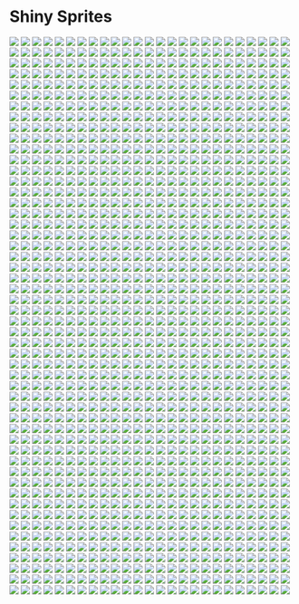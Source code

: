 # Shiny Sprites
![](../static/shiny/lombre.png)
![](../static/shiny/ninjask.png)
![](../static/shiny/garbodor-gmax.png)
![](../static/shiny/vivillon-ocean.png)
![](../static/shiny/ninetales.png)
![](../static/shiny/furret.png)
![](../static/shiny/corsola.png)
![](../static/shiny/grubbin.png)
![](../static/shiny/gastrodon-east.png)
![](../static/shiny/runerigus.png)
![](../static/shiny/arceus-dragon.png)
![](../static/shiny/dewott.png)
![](../static/shiny/gyarados.png)
![](../static/shiny/sawsbuck-summer.png)
![](../static/shiny/omastar.png)
![](../static/shiny/toxtricity-low-key.png)
![](../static/shiny/alakazam-mega.png)
![](../static/shiny/vivillon-garden.png)
![](../static/shiny/coalossal.png)
![](../static/shiny/magearna-original.png)
![](../static/shiny/kirlia.png)
![](../static/shiny/croconaw.png)
![](../static/shiny/dragonite.png)
![](../static/shiny/drifblim.png)
![](../static/shiny/oricorio-pom-pom.png)
![](../static/shiny/alcremie-lemon-cream-star.png)
![](../static/shiny/slugma.png)
![](../static/shiny/registeel.png)
![](../static/shiny/kyurem.png)
![](../static/shiny/grookey.png)
![](../static/shiny/deoxys-speed.png)
![](../static/shiny/sandshrew.png)
![](../static/shiny/shuckle.png)
![](../static/shiny/silvally-water.png)
![](../static/shiny/ludicolo.png)
![](../static/shiny/golisopod.png)
![](../static/shiny/hydreigon.png)
![](../static/shiny/shuppet.png)
![](../static/shiny/oranguru.png)
![](../static/shiny/gallade-mega.png)
![](../static/shiny/alcremie-caramel-swirl-strawberry.png)
![](../static/shiny/unown-u.png)
![](../static/shiny/silvally-psychic.png)
![](../static/shiny/rotom.png)
![](../static/shiny/silvally-poison.png)
![](../static/shiny/mantyke.png)
![](../static/shiny/deerling-summer.png)
![](../static/shiny/furfrou-pharaoh.png)
![](../static/shiny/monferno.png)
![](../static/shiny/hitmonlee.png)
![](../static/shiny/sunkern.png)
![](../static/shiny/audino.png)
![](../static/shiny/galvantula.png)
![](../static/shiny/manectric.png)
![](../static/shiny/silvally-ground.png)
![](../static/shiny/stonjourner.png)
![](../static/shiny/blastoise.png)
![](../static/shiny/cacturne.png)
![](../static/shiny/dusknoir.png)
![](../static/shiny/porygon-z.png)
![](../static/shiny/silvally-electric.png)
![](../static/shiny/alcremie-matcha-cream-clover.png)
![](../static/shiny/caterpie.png)
![](../static/shiny/bouffalant.png)
![](../static/shiny/unown-e.png)
![](../static/shiny/calyrex.png)
![](../static/shiny/fennekin.png)
![](../static/shiny/zacian-crowned.png)
![](../static/shiny/sealeo.png)
![](../static/shiny/glalie-mega.png)
![](../static/shiny/furfrou-kabuki.png)
![](../static/shiny/swoobat.png)
![](../static/shiny/dustox.png)
![](../static/shiny/furfrou.png)
![](../static/shiny/wimpod.png)
![](../static/shiny/heracross.png)
![](../static/shiny/eevee.png)
![](../static/shiny/arceus-fire.png)
![](../static/shiny/raticate.png)
![](../static/shiny/vanillite.png)
![](../static/shiny/kangaskhan.png)
![](../static/shiny/arbok.png)
![](../static/shiny/shelgon.png)
![](../static/shiny/alcremie-mint-cream-strawberry.png)
![](../static/shiny/thievul.png)
![](../static/shiny/marshtomp.png)
![](../static/shiny/skiploom.png)
![](../static/shiny/leavanny.png)
![](../static/shiny/heracross-mega.png)
![](../static/shiny/grimer-alola.png)
![](../static/shiny/absol-mega.png)
![](../static/shiny/articuno-galar.png)
![](../static/shiny/cubone.png)
![](../static/shiny/minior-orange-gen7.png)
![](../static/shiny/vullaby.png)
![](../static/shiny/azurill.png)
![](../static/shiny/liepard.png)
![](../static/shiny/simipour.png)
![](../static/shiny/tapu-bulu.png)
![](../static/shiny/mewtwo-mega-x.png)
![](../static/shiny/purrloin.png)
![](../static/shiny/minior-red.png)
![](../static/shiny/snorunt.png)
![](../static/shiny/arceus-bug.png)
![](../static/shiny/decidueye.png)
![](../static/shiny/vivillon-archipelago.png)
![](../static/shiny/houndour.png)
![](../static/shiny/pidove.png)
![](../static/shiny/furfrou-diamond.png)
![](../static/shiny/alcremie-vanilla-cream-strawberry.png)
![](../static/shiny/minior-violet.png)
![](../static/shiny/charizard-gmax.png)
![](../static/shiny/charizard-mega-x.png)
![](../static/shiny/spoink.png)
![](../static/shiny/clefable.png)
![](../static/shiny/eldegoss.png)
![](../static/shiny/natu.png)
![](../static/shiny/bulbasaur.png)
![](../static/shiny/venusaur-mega.png)
![](../static/shiny/surskit.png)
![](../static/shiny/arceus-grass.png)
![](../static/shiny/toxicroak.png)
![](../static/shiny/ponyta-galar.png)
![](../static/shiny/alcremie-ruby-swirl-strawberry.png)
![](../static/shiny/kartana.png)
![](../static/shiny/floette-eternal.png)
![](../static/shiny/mr-mime-galar.png)
![](../static/shiny/ledian.png)
![](../static/shiny/cinderace.png)
![](../static/shiny/zangoose.png)
![](../static/shiny/pinsir-mega.png)
![](../static/shiny/slowbro.png)
![](../static/shiny/graveler-alola.png)
![](../static/shiny/axew.png)
![](../static/shiny/vivillon-sandstorm.png)
![](../static/shiny/escavalier.png)
![](../static/shiny/zeraora.png)
![](../static/shiny/arceus-ground.png)
![](../static/shiny/ariados.png)
![](../static/shiny/ferroseed.png)
![](../static/shiny/huntail.png)
![](../static/shiny/turtwig.png)
![](../static/shiny/cherrim-sunshine.png)
![](../static/shiny/meowth-alola.png)
![](../static/shiny/bellsprout.png)
![](../static/shiny/salamence-mega.png)
![](../static/shiny/alcremie-salted-cream-love.png)
![](../static/shiny/numel.png)
![](../static/shiny/kyogre-primal.png)
![](../static/shiny/aurorus.png)
![](../static/shiny/alcremie-lemon-cream-berry.png)
![](../static/shiny/skorupi.png)
![](../static/shiny/haxorus.png)
![](../static/shiny/cloyster.png)
![](../static/shiny/lopunny-mega.png)
![](../static/shiny/magcargo.png)
![](../static/shiny/castform-snowy.png)
![](../static/shiny/dartrix.png)
![](../static/shiny/silvally.png)
![](../static/shiny/burmy.png)
![](../static/shiny/weezing.png)
![](../static/shiny/xurkitree.png)
![](../static/shiny/eternatus-eternamax.png)
![](../static/shiny/slowbro-galar.png)
![](../static/shiny/gardevoir.png)
![](../static/shiny/unown-z.png)
![](../static/shiny/spheal.png)
![](../static/shiny/gengar-gmax.png)
![](../static/shiny/hakamo-o.png)
![](../static/shiny/gardevoir-mega.png)
![](../static/shiny/shelmet.png)
![](../static/shiny/snover.png)
![](../static/shiny/blaziken-mega.png)
![](../static/shiny/froakie.png)
![](../static/shiny/alcremie-salted-cream-flower.png)
![](../static/shiny/dratini.png)
![](../static/shiny/noctowl.png)
![](../static/shiny/duraludon.png)
![](../static/shiny/simisear.png)
![](../static/shiny/silvally-fairy.png)
![](../static/shiny/castform.png)
![](../static/shiny/espeon.png)
![](../static/shiny/electrode.png)
![](../static/shiny/giratina-origin.png)
![](../static/shiny/unown-w.png)
![](../static/shiny/paras.png)
![](../static/shiny/tynamo.png)
![](../static/shiny/arrokuda.png)
![](../static/shiny/jumpluff.png)
![](../static/shiny/shiinotic.png)
![](../static/shiny/dusclops.png)
![](../static/shiny/cresselia.png)
![](../static/shiny/stunfisk-galar.png)
![](../static/shiny/trubbish.png)
![](../static/shiny/oshawott.png)
![](../static/shiny/palkia.png)
![](../static/shiny/mamoswine.png)
![](../static/shiny/mandibuzz.png)
![](../static/shiny/exeggcute.png)
![](../static/shiny/shellos-east.png)
![](../static/shiny/klink.png)
![](../static/shiny/arctovish.png)
![](../static/shiny/samurott.png)
![](../static/shiny/swellow.png)
![](../static/shiny/chatot.png)
![](../static/shiny/sableye.png)
![](../static/shiny/abomasnow-mega.png)
![](../static/shiny/sylveon.png)
![](../static/shiny/yanma.png)
![](../static/shiny/entei.png)
![](../static/shiny/scyther.png)
![](../static/shiny/raikou.png)
![](../static/shiny/morpeko-hangry.png)
![](../static/shiny/florges.png)
![](../static/shiny/shellos.png)
![](../static/shiny/teddiursa.png)
![](../static/shiny/raboot.png)
![](../static/shiny/foongus.png)
![](../static/shiny/carkol.png)
![](../static/shiny/blacephalon.png)
![](../static/shiny/unown-k.png)
![](../static/shiny/zapdos.png)
![](../static/shiny/pikachu-pop-star.png)
![](../static/shiny/magnezone.png)
![](../static/shiny/silvally-dragon.png)
![](../static/shiny/hypno.png)
![](../static/shiny/purugly.png)
![](../static/shiny/hitmontop.png)
![](../static/shiny/golurk.png)
![](../static/shiny/impidimp.png)
![](../static/shiny/farfetchd.png)
![](../static/shiny/unown-h.png)
![](../static/shiny/phione.png)
![](../static/shiny/swanna.png)
![](../static/shiny/alcremie-ruby-cream-berry.png)
![](../static/shiny/rotom-wash.png)
![](../static/shiny/perrserker.png)
![](../static/shiny/talonflame.png)
![](../static/shiny/pikachu-starter.png)
![](../static/shiny/parasect.png)
![](../static/shiny/pichu-spiky-eared.png)
![](../static/shiny/pikachu-cosplay.png)
![](../static/shiny/alcremie-salted-cream-plain.png)
![](../static/shiny/unown-t.png)
![](../static/shiny/litleo.png)
![](../static/shiny/minior-green.png)
![](../static/shiny/passimian.png)
![](../static/shiny/wobbuffet.png)
![](../static/shiny/noivern.png)
![](../static/shiny/blitzle.png)
![](../static/shiny/luvdisc.png)
![](../static/shiny/jellicent.png)
![](../static/shiny/rayquaza.png)
![](../static/shiny/volcanion.png)
![](../static/shiny/spritzee.png)
![](../static/shiny/morgrem.png)
![](../static/shiny/krokorok.png)
![](../static/shiny/glaceon.png)
![](../static/shiny/alcremie-salted-cream-star.png)
![](../static/shiny/flabebe-yellow.png)
![](../static/shiny/minior-indigo.png)
![](../static/shiny/unown-g.png)
![](../static/shiny/geodude-alola.png)
![](../static/shiny/floette.png)
![](../static/shiny/roserade.png)
![](../static/shiny/squirtle.png)
![](../static/shiny/jigglypuff.png)
![](../static/shiny/furfrou-matron.png)
![](../static/shiny/alcremie-mint-cream-love.png)
![](../static/shiny/falinks.png)
![](../static/shiny/alcremie-caramel-swirl-flower.png)
![](../static/shiny/aegislash.png)
![](../static/shiny/glastrier.png)
![](../static/shiny/rapidash.png)
![](../static/shiny/polteageist.png)
![](../static/shiny/dodrio.png)
![](../static/shiny/murkrow.png)
![](../static/shiny/cofagrigus.png)
![](../static/shiny/houndoom.png)
![](../static/shiny/stakataka.png)
![](../static/shiny/rhyhorn.png)
![](../static/shiny/meowstic.png)
![](../static/shiny/tapu-fini.png)
![](../static/shiny/sobble.png)
![](../static/shiny/grotle.png)
![](../static/shiny/tranquill.png)
![](../static/shiny/forretress.png)
![](../static/shiny/torracat.png)
![](../static/shiny/prinplup.png)
![](../static/shiny/torkoal.png)
![](../static/shiny/skitty.png)
![](../static/shiny/anorith.png)
![](../static/shiny/yungoos.png)
![](../static/shiny/kricketot.png)
![](../static/shiny/venomoth.png)
![](../static/shiny/kingler.png)
![](../static/shiny/cinderace-gmax.png)
![](../static/shiny/alcremie-vanilla-cream-ribbon.png)
![](../static/shiny/geodude.png)
![](../static/shiny/silvally-grass.png)
![](../static/shiny/gothorita.png)
![](../static/shiny/skwovet.png)
![](../static/shiny/wooper.png)
![](../static/shiny/pikachu-world-cap.png)
![](../static/shiny/sewaddle.png)
![](../static/shiny/lopunny.png)
![](../static/shiny/jangmo-o.png)
![](../static/shiny/electivire.png)
![](../static/shiny/zygarde-complete.png)
![](../static/shiny/latios.png)
![](../static/shiny/spectrier.png)
![](../static/shiny/rotom-frost.png)
![](../static/shiny/unown-s.png)
![](../static/shiny/flabebe.png)
![](../static/shiny/sigilyph.png)
![](../static/shiny/sandslash.png)
![](../static/shiny/guzzlord.png)
![](../static/shiny/alcremie-vanilla-cream-clover.png)
![](../static/shiny/kakuna.png)
![](../static/shiny/swinub.png)
![](../static/shiny/magearna.png)
![](../static/shiny/beedrill-mega.png)
![](../static/shiny/spinarak.png)
![](../static/shiny/azelf.png)
![](../static/shiny/whimsicott.png)
![](../static/shiny/victini.png)
![](../static/shiny/vivillon-savanna.png)
![](../static/shiny/minior-yellow-gen7.png)
![](../static/shiny/unown-i.png)
![](../static/shiny/seel.png)
![](../static/shiny/panpour.png)
![](../static/shiny/bergmite.png)
![](../static/shiny/tropius.png)
![](../static/shiny/lotad.png)
![](../static/shiny/rotom-mow.png)
![](../static/shiny/alomomola.png)
![](../static/shiny/tsareena.png)
![](../static/shiny/bellossom.png)
![](../static/shiny/milcery.png)
![](../static/shiny/jynx.png)
![](../static/shiny/alcremie-caramel-swirl-berry.png)
![](../static/shiny/toxtricity-gmax.png)
![](../static/shiny/mienfoo.png)
![](../static/shiny/pansage.png)
![](../static/shiny/klang.png)
![](../static/shiny/miltank.png)
![](../static/shiny/unown-exclamation.png)
![](../static/shiny/diancie.png)
![](../static/shiny/staravia.png)
![](../static/shiny/snivy.png)
![](../static/shiny/unown-b.png)
![](../static/shiny/pikachu-kalos-cap.png)
![](../static/shiny/greninja.png)
![](../static/shiny/litwick.png)
![](../static/shiny/alcremie-caramel-swirl-love.png)
![](../static/shiny/helioptile.png)
![](../static/shiny/banette-mega.png)
![](../static/shiny/serperior.png)
![](../static/shiny/wormadam.png)
![](../static/shiny/pikachu-libre.png)
![](../static/shiny/raichu-alola.png)
![](../static/shiny/hippowdon.png)
![](../static/shiny/alcremie-matcha-cream-strawberry.png)
![](../static/shiny/carvanha.png)
![](../static/shiny/arceus-fighting.png)
![](../static/shiny/pyukumuku.png)
![](../static/shiny/groudon-primal.png)
![](../static/shiny/loudred.png)
![](../static/shiny/buzzwole.png)
![](../static/shiny/volbeat.png)
![](../static/shiny/gliscor.png)
![](../static/shiny/buneary.png)
![](../static/shiny/flareon.png)
![](../static/shiny/lucario.png)
![](../static/shiny/diancie-mega.png)
![](../static/shiny/minior-violet-gen7.png)
![](../static/shiny/sawk.png)
![](../static/shiny/lunatone.png)
![](../static/shiny/lumineon.png)
![](../static/shiny/alcremie-vanilla-cream-star.png)
![](../static/shiny/cradily.png)
![](../static/shiny/alcremie-ruby-swirl-ribbon.png)
![](../static/shiny/pawniard.png)
![](../static/shiny/magmortar.png)
![](../static/shiny/aron.png)
![](../static/shiny/goomy.png)
![](../static/shiny/alcremie-gmax.png)
![](../static/shiny/hoppip.png)
![](../static/shiny/yveltal.png)
![](../static/shiny/slowking-galar.png)
![](../static/shiny/unown-c.png)
![](../static/shiny/lapras.png)
![](../static/shiny/drednaw-gmax.png)
![](../static/shiny/unown-v.png)
![](../static/shiny/primeape.png)
![](../static/shiny/honedge.png)
![](../static/shiny/feebas.png)
![](../static/shiny/meditite.png)
![](../static/shiny/whiscash.png)
![](../static/shiny/nidoran-m.png)
![](../static/shiny/regigigas.png)
![](../static/shiny/gothita.png)
![](../static/shiny/meltan.png)
![](../static/shiny/magby.png)
![](../static/shiny/swalot.png)
![](../static/shiny/skrelp.png)
![](../static/shiny/kangaskhan-mega.png)
![](../static/shiny/rockruff.png)
![](../static/shiny/gurdurr.png)
![](../static/shiny/rotom-fan.png)
![](../static/shiny/sentret.png)
![](../static/shiny/slakoth.png)
![](../static/shiny/medicham.png)
![](../static/shiny/nidorino.png)
![](../static/shiny/alcremie-ruby-swirl-plain.png)
![](../static/shiny/machop.png)
![](../static/shiny/haunter.png)
![](../static/shiny/cranidos.png)
![](../static/shiny/vivillon-continental.png)
![](../static/shiny/alcremie-lemon-cream-strawberry.png)
![](../static/shiny/florges-yellow.png)
![](../static/shiny/deoxys-defense.png)
![](../static/shiny/zapdos-galar.png)
![](../static/shiny/scatterbug.png)
![](../static/shiny/shinx.png)
![](../static/shiny/snorlax-gmax.png)
![](../static/shiny/arceus-fairy.png)
![](../static/shiny/lugia.png)
![](../static/shiny/charjabug.png)
![](../static/shiny/bunnelby.png)
![](../static/shiny/gengar-mega.png)
![](../static/shiny/butterfree.png)
![](../static/shiny/virizion.png)
![](../static/shiny/lugia-shadow.png)
![](../static/shiny/vivillon-modern.png)
![](../static/shiny/skiddo.png)
![](../static/shiny/silvally-flying.png)
![](../static/shiny/sawsbuck-autumn.png)
![](../static/shiny/scizor.png)
![](../static/shiny/corviknight-gmax.png)
![](../static/shiny/regidrago.png)
![](../static/shiny/meganium.png)
![](../static/shiny/skuntank.png)
![](../static/shiny/electrike.png)
![](../static/shiny/furfrou-heart.png)
![](../static/shiny/aipom.png)
![](../static/shiny/smeargle.png)
![](../static/shiny/basculin-blue-striped.png)
![](../static/shiny/bruxish.png)
![](../static/shiny/zamazenta.png)
![](../static/shiny/genesect-standard.png)
![](../static/shiny/oddish.png)
![](../static/shiny/dewgong.png)
![](../static/shiny/sizzlipede.png)
![](../static/shiny/manectric-mega.png)
![](../static/shiny/tangrowth.png)
![](../static/shiny/deino.png)
![](../static/shiny/seaking.png)
![](../static/shiny/torchic.png)
![](../static/shiny/alcremie-salted-cream-berry.png)
![](../static/shiny/alcremie-ruby-cream-star.png)
![](../static/shiny/claydol.png)
![](../static/shiny/urshifu-gmax.png)
![](../static/shiny/alcremie-rainbow-swirl-ribbon.png)
![](../static/shiny/castform-sunny.png)
![](../static/shiny/conkeldurr.png)
![](../static/shiny/unown-r.png)
![](../static/shiny/throh.png)
![](../static/shiny/relicanth.png)
![](../static/shiny/pikachu-sinnoh-cap.png)
![](../static/shiny/ambipom.png)
![](../static/shiny/alcremie-caramel-swirl-plain.png)
![](../static/shiny/genesect-shock.png)
![](../static/shiny/crawdaunt.png)
![](../static/shiny/suicune.png)
![](../static/shiny/unown-y.png)
![](../static/shiny/maractus.png)
![](../static/shiny/eiscue.png)
![](../static/shiny/gossifleur.png)
![](../static/shiny/amoonguss.png)
![](../static/shiny/pincurchin.png)
![](../static/shiny/pikachu-alola-cap.png)
![](../static/shiny/togekiss.png)
![](../static/shiny/krookodile.png)
![](../static/shiny/feraligatr.png)
![](../static/shiny/moltres-galar.png)
![](../static/shiny/exeggutor.png)
![](../static/shiny/zoroark.png)
![](../static/shiny/cherubi.png)
![](../static/shiny/vivillon-sun.png)
![](../static/shiny/greedent.png)
![](../static/shiny/vulpix-alola.png)
![](../static/shiny/hitmonchan.png)
![](../static/shiny/timburr.png)
![](../static/shiny/furfrou-dandy.png)
![](../static/shiny/sandslash-alola.png)
![](../static/shiny/lycanroc-midnight.png)
![](../static/shiny/elekid.png)
![](../static/shiny/minun.png)
![](../static/shiny/voltorb.png)
![](../static/shiny/bayleef.png)
![](../static/shiny/uxie.png)
![](../static/shiny/mudbray.png)
![](../static/shiny/cufant.png)
![](../static/shiny/spewpa.png)
![](../static/shiny/darumaka.png)
![](../static/shiny/lycanroc-dusk.png)
![](../static/shiny/gloom.png)
![](../static/shiny/yamask-galar.png)
![](../static/shiny/grimer.png)
![](../static/shiny/spearow.png)
![](../static/shiny/porygon2.png)
![](../static/shiny/abomasnow.png)
![](../static/shiny/celebi.png)
![](../static/shiny/vivillon-tundra.png)
![](../static/shiny/klinklang.png)
![](../static/shiny/vanillish.png)
![](../static/shiny/volcarona.png)
![](../static/shiny/tentacruel.png)
![](../static/shiny/florges-orange.png)
![](../static/shiny/persian-alola.png)
![](../static/shiny/centiskorch-gmax.png)
![](../static/shiny/yamask.png)
![](../static/shiny/minior-blue-gen7.png)
![](../static/shiny/muk-alola.png)
![](../static/shiny/diglett.png)
![](../static/shiny/diggersby.png)
![](../static/shiny/exploud.png)
![](../static/shiny/meloetta-pirouette.png)
![](../static/shiny/snubbull.png)
![](../static/shiny/grapploct.png)
![](../static/shiny/naganadel.png)
![](../static/shiny/slowbro-mega.png)
![](../static/shiny/cherrim.png)
![](../static/shiny/keldeo.png)
![](../static/shiny/garchomp-mega.png)
![](../static/shiny/salamence.png)
![](../static/shiny/glalie.png)
![](../static/shiny/roggenrola.png)
![](../static/shiny/unown-x.png)
![](../static/shiny/granbull.png)
![](../static/shiny/illumise.png)
![](../static/shiny/tympole.png)
![](../static/shiny/wishiwashi-school.png)
![](../static/shiny/kingdra.png)
![](../static/shiny/alcremie-mint-cream-plain.png)
![](../static/shiny/drampa.png)
![](../static/shiny/darmanitan.png)
![](../static/shiny/vivillon-high-plains.png)
![](../static/shiny/charmeleon.png)
![](../static/shiny/slaking.png)
![](../static/shiny/scizor-mega.png)
![](../static/shiny/charmander.png)
![](../static/shiny/calyrex-ice-rider.png)
![](../static/shiny/reshiram.png)
![](../static/shiny/starmie.png)
![](../static/shiny/hattrem.png)
![](../static/shiny/donphan.png)
![](../static/shiny/stufful.png)
![](../static/shiny/barraskewda.png)
![](../static/shiny/linoone-galar.png)
![](../static/shiny/seviper.png)
![](../static/shiny/arceus-steel.png)
![](../static/shiny/psyduck.png)
![](../static/shiny/floette-white.png)
![](../static/shiny/ducklett.png)
![](../static/shiny/shieldon.png)
![](../static/shiny/zacian.png)
![](../static/shiny/poliwag.png)
![](../static/shiny/charizard.png)
![](../static/shiny/servine.png)
![](../static/shiny/combee.png)
![](../static/shiny/piplup.png)
![](../static/shiny/fletchling.png)
![](../static/shiny/alcremie-caramel-swirl-clover.png)
![](../static/shiny/palossand.png)
![](../static/shiny/unown.png)
![](../static/shiny/boldore.png)
![](../static/shiny/rampardos.png)
![](../static/shiny/minior-blue.png)
![](../static/shiny/lampent.png)
![](../static/shiny/toucannon.png)
![](../static/shiny/pachirisu.png)
![](../static/shiny/seedot.png)
![](../static/shiny/minior-orange.png)
![](../static/shiny/mantine.png)
![](../static/shiny/arctozolt.png)
![](../static/shiny/pumpkaboo-super.png)
![](../static/shiny/pumpkaboo-small.png)
![](../static/shiny/nihilego.png)
![](../static/shiny/pidgeot-mega.png)
![](../static/shiny/barbaracle.png)
![](../static/shiny/landorus-therian.png)
![](../static/shiny/watchog.png)
![](../static/shiny/heatran.png)
![](../static/shiny/kabutops.png)
![](../static/shiny/seismitoad.png)
![](../static/shiny/camerupt-mega.png)
![](../static/shiny/mareanie.png)
![](../static/shiny/cinccino.png)
![](../static/shiny/blissey.png)
![](../static/shiny/dubwool.png)
![](../static/shiny/drizzile.png)
![](../static/shiny/cubchoo.png)
![](../static/shiny/archeops.png)
![](../static/shiny/marowak.png)
![](../static/shiny/floette-orange.png)
![](../static/shiny/drifloon.png)
![](../static/shiny/tentacool.png)
![](../static/shiny/mightyena.png)
![](../static/shiny/lilligant.png)
![](../static/shiny/koffing.png)
![](../static/shiny/silvally-steel.png)
![](../static/shiny/mawile.png)
![](../static/shiny/chewtle.png)
![](../static/shiny/dracovish.png)
![](../static/shiny/rapidash-galar.png)
![](../static/shiny/dragapult.png)
![](../static/shiny/vaporeon.png)
![](../static/shiny/lillipup.png)
![](../static/shiny/gastrodon.png)
![](../static/shiny/genesect.png)
![](../static/shiny/nidoking.png)
![](../static/shiny/dugtrio.png)
![](../static/shiny/poliwhirl.png)
![](../static/shiny/unown-p.png)
![](../static/shiny/crabrawler.png)
![](../static/shiny/staryu.png)
![](../static/shiny/poliwrath.png)
![](../static/shiny/pancham.png)
![](../static/shiny/aggron-mega.png)
![](../static/shiny/terrakion.png)
![](../static/shiny/orbeetle.png)
![](../static/shiny/cursola.png)
![](../static/shiny/wingull.png)
![](../static/shiny/armaldo.png)
![](../static/shiny/duskull.png)
![](../static/shiny/rattata-alola.png)
![](../static/shiny/spinda-blank.png)
![](../static/shiny/girafarig.png)
![](../static/shiny/alcremie-ruby-cream-plain.png)
![](../static/shiny/shellder.png)
![](../static/shiny/slowking.png)
![](../static/shiny/flaaffy.png)
![](../static/shiny/golduck.png)
![](../static/shiny/pikachu-hoenn-cap.png)
![](../static/shiny/duraludon-gmax.png)
![](../static/shiny/onix.png)
![](../static/shiny/typhlosion.png)
![](../static/shiny/sandaconda.png)
![](../static/shiny/arceus-dark.png)
![](../static/shiny/urshifu.png)
![](../static/shiny/tyrogue.png)
![](../static/shiny/toxel.png)
![](../static/shiny/swampert.png)
![](../static/shiny/corviknight.png)
![](../static/shiny/kingler-gmax.png)
![](../static/shiny/pikipek.png)
![](../static/shiny/cobalion.png)
![](../static/shiny/aerodactyl.png)
![](../static/shiny/grimmsnarl.png)
![](../static/shiny/venonat.png)
![](../static/shiny/cramorant-gulping.png)
![](../static/shiny/omanyte.png)
![](../static/shiny/cramorant-gorging.png)
![](../static/shiny/metapod.png)
![](../static/shiny/munna.png)
![](../static/shiny/binacle.png)
![](../static/shiny/gigalith.png)
![](../static/shiny/alcremie-ruby-cream-clover.png)
![](../static/shiny/fletchinder.png)
![](../static/shiny/lanturn.png)
![](../static/shiny/cutiefly.png)
![](../static/shiny/rotom-heat.png)
![](../static/shiny/hatenna.png)
![](../static/shiny/eevee-starter.png)
![](../static/shiny/alakazam.png)
![](../static/shiny/drowzee.png)
![](../static/shiny/arcanine.png)
![](../static/shiny/rhyperior.png)
![](../static/shiny/farfetchd-galar.png)
![](../static/shiny/zarude.png)
![](../static/shiny/ivysaur.png)
![](../static/shiny/quilladin.png)
![](../static/shiny/braviary.png)
![](../static/shiny/rookidee.png)
![](../static/shiny/togepi.png)
![](../static/shiny/sneasel.png)
![](../static/shiny/emolga.png)
![](../static/shiny/blipbug.png)
![](../static/shiny/cascoon.png)
![](../static/shiny/leafeon.png)
![](../static/shiny/sinistea.png)
![](../static/shiny/dragonair.png)
![](../static/shiny/furfrou-star.png)
![](../static/shiny/pikachu-belle.png)
![](../static/shiny/pidgeotto.png)
![](../static/shiny/machamp.png)
![](../static/shiny/necrozma.png)
![](../static/shiny/probopass.png)
![](../static/shiny/wigglytuff.png)
![](../static/shiny/alcremie-matcha-cream-star.png)
![](../static/shiny/meowth-gmax.png)
![](../static/shiny/obstagoon.png)
![](../static/shiny/magnemite.png)
![](../static/shiny/kadabra.png)
![](../static/shiny/type-null.png)
![](../static/shiny/carnivine.png)
![](../static/shiny/muk.png)
![](../static/shiny/wartortle.png)
![](../static/shiny/pikachu-original-cap.png)
![](../static/shiny/pikachu-phd.png)
![](../static/shiny/alcremie-rainbow-swirl-berry.png)
![](../static/shiny/dracozolt.png)
![](../static/shiny/sharpedo.png)
![](../static/shiny/shaymin-sky.png)
![](../static/shiny/zekrom.png)
![](../static/shiny/bewear.png)
![](../static/shiny/alcremie-ruby-cream-flower.png)
![](../static/shiny/lunala.png)
![](../static/shiny/boltund.png)
![](../static/shiny/kricketune.png)
![](../static/shiny/gourgeist.png)
![](../static/shiny/avalugg.png)
![](../static/shiny/alcremie-mint-cream-clover.png)
![](../static/shiny/toxtricity.png)
![](../static/shiny/hoopa-unbound.png)
![](../static/shiny/riolu.png)
![](../static/shiny/regirock.png)
![](../static/shiny/scorbunny.png)
![](../static/shiny/sceptile.png)
![](../static/shiny/swampert-mega.png)
![](../static/shiny/spinda-filled.png)
![](../static/shiny/seadra.png)
![](../static/shiny/pelipper.png)
![](../static/shiny/larvitar.png)
![](../static/shiny/gourgeist-super.png)
![](../static/shiny/cryogonal.png)
![](../static/shiny/silvally-rock.png)
![](../static/shiny/alcremie-ruby-cream-ribbon.png)
![](../static/shiny/mismagius.png)
![](../static/shiny/roselia.png)
![](../static/shiny/manaphy.png)
![](../static/shiny/unown-question.png)
![](../static/shiny/alcremie-mint-cream-flower.png)
![](../static/shiny/barboach.png)
![](../static/shiny/regieleki.png)
![](../static/shiny/sunflora.png)
![](../static/shiny/bisharp.png)
![](../static/shiny/blastoise-mega.png)
![](../static/shiny/chandelure.png)
![](../static/shiny/metang.png)
![](../static/shiny/nincada.png)
![](../static/shiny/pichu.png)
![](../static/shiny/tangela.png)
![](../static/shiny/azumarill.png)
![](../static/shiny/scolipede.png)
![](../static/shiny/necrozma-dawn.png)
![](../static/shiny/skarmory.png)
![](../static/shiny/dragalge.png)
![](../static/shiny/combusken.png)
![](../static/shiny/silvally-ghost.png)
![](../static/shiny/coalossal-gmax.png)
![](../static/shiny/nidoran-f.png)
![](../static/shiny/alcremie-salted-cream-clover.png)
![](../static/shiny/bidoof.png)
![](../static/shiny/mr-mime.png)
![](../static/shiny/tornadus.png)
![](../static/shiny/gastly.png)
![](../static/shiny/pumpkaboo.png)
![](../static/shiny/rillaboom-gmax.png)
![](../static/shiny/flabebe-orange.png)
![](../static/shiny/drapion.png)
![](../static/shiny/wormadam-sandy.png)
![](../static/shiny/oricorio.png)
![](../static/shiny/alcremie-mint-cream-ribbon.png)
![](../static/shiny/sliggoo.png)
![](../static/shiny/jirachi.png)
![](../static/shiny/clauncher.png)
![](../static/shiny/gligar.png)
![](../static/shiny/snom.png)
![](../static/shiny/reuniclus.png)
![](../static/shiny/raticate-alola.png)
![](../static/shiny/alcremie-ruby-cream-love.png)
![](../static/shiny/nickit.png)
![](../static/shiny/furfrou-debutante.png)
![](../static/shiny/wooloo.png)
![](../static/shiny/fraxure.png)
![](../static/shiny/drednaw.png)
![](../static/shiny/minior-red-gen7.png)
![](../static/shiny/spinda.png)
![](../static/shiny/tyranitar-mega.png)
![](../static/shiny/smoochum.png)
![](../static/shiny/hoopa.png)
![](../static/shiny/machamp-gmax.png)
![](../static/shiny/pansear.png)
![](../static/shiny/minior-green-gen7.png)
![](../static/shiny/alcremie-lemon-cream-plain.png)
![](../static/shiny/alcremie.png)
![](../static/shiny/pupitar.png)
![](../static/shiny/staraptor.png)
![](../static/shiny/luxio.png)
![](../static/shiny/glameow.png)
![](../static/shiny/camerupt.png)
![](../static/shiny/floette-blue.png)
![](../static/shiny/beartic.png)
![](../static/shiny/blastoise-gmax.png)
![](../static/shiny/zigzagoon-galar.png)
![](../static/shiny/alcremie-matcha-cream-berry.png)
![](../static/shiny/sawsbuck.png)
![](../static/shiny/slowpoke-galar.png)
![](../static/shiny/silvally-fire.png)
![](../static/shiny/silvally-bug.png)
![](../static/shiny/aerodactyl-mega.png)
![](../static/shiny/bagon.png)
![](../static/shiny/delibird.png)
![](../static/shiny/phantump.png)
![](../static/shiny/vanilluxe.png)
![](../static/shiny/alcremie-vanilla-cream-berry.png)
![](../static/shiny/tapu-lele.png)
![](../static/shiny/torterra.png)
![](../static/shiny/chimecho.png)
![](../static/shiny/bastiodon.png)
![](../static/shiny/beautifly.png)
![](../static/shiny/finneon.png)
![](../static/shiny/noibat.png)
![](../static/shiny/arceus-rock.png)
![](../static/shiny/tyranitar.png)
![](../static/shiny/gogoat.png)
![](../static/shiny/mienshao.png)
![](../static/shiny/chingling.png)
![](../static/shiny/pignite.png)
![](../static/shiny/zygarde-10.png)
![](../static/shiny/pheromosa.png)
![](../static/shiny/minior-indigo-gen7.png)
![](../static/shiny/clefairy.png)
![](../static/shiny/pikachu-partner-cap.png)
![](../static/shiny/diglett-alola.png)
![](../static/shiny/togedemaru.png)
![](../static/shiny/arceus-psychic.png)
![](../static/shiny/butterfree-gmax.png)
![](../static/shiny/appletun.png)
![](../static/shiny/sawsbuck-winter.png)
![](../static/shiny/patrat.png)
![](../static/shiny/breloom.png)
![](../static/shiny/venipede.png)
![](../static/shiny/unown-m.png)
![](../static/shiny/lileep.png)
![](../static/shiny/kyurem-black.png)
![](../static/shiny/remoraid.png)
![](../static/shiny/magneton.png)
![](../static/shiny/salazzle.png)
![](../static/shiny/unown-o.png)
![](../static/shiny/cyndaquil.png)
![](../static/shiny/gyarados-mega.png)
![](../static/shiny/karrablast.png)
![](../static/shiny/alcremie-rainbow-swirl-plain.png)
![](../static/shiny/vibrava.png)
![](../static/shiny/alcremie-caramel-swirl-ribbon.png)
![](../static/shiny/ursaring.png)
![](../static/shiny/woobat.png)
![](../static/shiny/igglybuff.png)
![](../static/shiny/alcremie-salted-cream-ribbon.png)
![](../static/shiny/trumbeak.png)
![](../static/shiny/flapple.png)
![](../static/shiny/heatmor.png)
![](../static/shiny/mimikyu.png)
![](../static/shiny/ho-oh.png)
![](../static/shiny/hoothoot.png)
![](../static/shiny/porygon.png)
![](../static/shiny/popplio.png)
![](../static/shiny/sandile.png)
![](../static/shiny/ledyba.png)
![](../static/shiny/pangoro.png)
![](../static/shiny/plusle.png)
![](../static/shiny/venusaur-gmax.png)
![](../static/shiny/klefki.png)
![](../static/shiny/magikarp.png)
![](../static/shiny/alcremie-rainbow-swirl-clover.png)
![](../static/shiny/arceus-water.png)
![](../static/shiny/sirfetchd.png)
![](../static/shiny/vikavolt.png)
![](../static/shiny/thwackey.png)
![](../static/shiny/meloetta.png)
![](../static/shiny/mankey.png)
![](../static/shiny/snorlax.png)
![](../static/shiny/quagsire.png)
![](../static/shiny/vivillon-river.png)
![](../static/shiny/rufflet.png)
![](../static/shiny/druddigon.png)
![](../static/shiny/chimchar.png)
![](../static/shiny/groudon.png)
![](../static/shiny/kyogre.png)
![](../static/shiny/honchkrow.png)
![](../static/shiny/arceus-ice.png)
![](../static/shiny/shaymin.png)
![](../static/shiny/ribombee.png)
![](../static/shiny/poochyena.png)
![](../static/shiny/altaria.png)
![](../static/shiny/goodra.png)
![](../static/shiny/nidoqueen.png)
![](../static/shiny/stantler.png)
![](../static/shiny/steelix.png)
![](../static/shiny/vivillon-marine.png)
![](../static/shiny/jolteon.png)
![](../static/shiny/unown-f.png)
![](../static/shiny/copperajah.png)
![](../static/shiny/alcremie-lemon-cream-clover.png)
![](../static/shiny/calyrex-shadow-rider.png)
![](../static/shiny/blaziken.png)
![](../static/shiny/tornadus-therian.png)
![](../static/shiny/piloswine.png)
![](../static/shiny/solosis.png)
![](../static/shiny/latios-mega.png)
![](../static/shiny/xatu.png)
![](../static/shiny/aegislash-blade.png)
![](../static/shiny/thundurus-therian.png)
![](../static/shiny/altaria-mega.png)
![](../static/shiny/sceptile-mega.png)
![](../static/shiny/greninja-ash.png)
![](../static/shiny/thundurus.png)
![](../static/shiny/clobbopus.png)
![](../static/shiny/unown-l.png)
![](../static/shiny/froslass.png)
![](../static/shiny/walrein.png)
![](../static/shiny/zubat.png)
![](../static/shiny/totodile.png)
![](../static/shiny/raichu.png)
![](../static/shiny/cosmoem.png)
![](../static/shiny/beheeyem.png)
![](../static/shiny/vivillon.png)
![](../static/shiny/golbat.png)
![](../static/shiny/treecko.png)
![](../static/shiny/eelektrik.png)
![](../static/shiny/cacnea.png)
![](../static/shiny/steelix-mega.png)
![](../static/shiny/vivillon-monsoon.png)
![](../static/shiny/swirlix.png)
![](../static/shiny/florges-white.png)
![](../static/shiny/bronzor.png)
![](../static/shiny/arceus-ghost.png)
![](../static/shiny/alcremie-matcha-cream-plain.png)
![](../static/shiny/turtonator.png)
![](../static/shiny/dreepy.png)
![](../static/shiny/floette-yellow.png)
![](../static/shiny/ralts.png)
![](../static/shiny/audino-mega.png)
![](../static/shiny/lickitung.png)
![](../static/shiny/articuno.png)
![](../static/shiny/metagross.png)
![](../static/shiny/crabominable.png)
![](../static/shiny/dugtrio-alola.png)
![](../static/shiny/cleffa.png)
![](../static/shiny/zorua.png)
![](../static/shiny/corvisquire.png)
![](../static/shiny/larvesta.png)
![](../static/shiny/cramorant.png)
![](../static/shiny/rowlet.png)
![](../static/shiny/hatterene.png)
![](../static/shiny/sandygast.png)
![](../static/shiny/excadrill.png)
![](../static/shiny/vivillon-elegant.png)
![](../static/shiny/basculin.png)
![](../static/shiny/chespin.png)
![](../static/shiny/scraggy.png)
![](../static/shiny/primarina.png)
![](../static/shiny/misdreavus.png)
![](../static/shiny/baltoy.png)
![](../static/shiny/cosmog.png)
![](../static/shiny/togetic.png)
![](../static/shiny/alcremie-caramel-swirl-star.png)
![](../static/shiny/vivillon-jungle.png)
![](../static/shiny/kabuto.png)
![](../static/shiny/slowpoke.png)
![](../static/shiny/doublade.png)
![](../static/shiny/burmy-trash.png)
![](../static/shiny/whirlipede.png)
![](../static/shiny/grovyle.png)
![](../static/shiny/sableye-mega.png)
![](../static/shiny/mareep.png)
![](../static/shiny/tyrunt.png)
![](../static/shiny/salandit.png)
![](../static/shiny/minior-yellow.png)
![](../static/shiny/zigzagoon.png)
![](../static/shiny/ampharos.png)
![](../static/shiny/pikachu.png)
![](../static/shiny/chikorita.png)
![](../static/shiny/zebstrika.png)
![](../static/shiny/malamar.png)
![](../static/shiny/dottler.png)
![](../static/shiny/lycanroc.png)
![](../static/shiny/landorus.png)
![](../static/shiny/pinsir.png)
![](../static/shiny/shedinja.png)
![](../static/shiny/aromatisse.png)
![](../static/shiny/mr-rime.png)
![](../static/shiny/darkrai.png)
![](../static/shiny/alcremie-ruby-swirl-flower.png)
![](../static/shiny/hariyama.png)
![](../static/shiny/yanmega.png)
![](../static/shiny/stunky.png)
![](../static/shiny/mudkip.png)
![](../static/shiny/crobat.png)
![](../static/shiny/kubfu.png)
![](../static/shiny/inteleon-gmax.png)
![](../static/shiny/growlithe.png)
![](../static/shiny/lurantis.png)
![](../static/shiny/gallade.png)
![](../static/shiny/melmetal.png)
![](../static/shiny/alcremie-matcha-cream-ribbon.png)
![](../static/shiny/eevee-gmax.png)
![](../static/shiny/wynaut.png)
![](../static/shiny/weepinbell.png)
![](../static/shiny/archen.png)
![](../static/shiny/alcremie-ruby-swirl-star.png)
![](../static/shiny/poipole.png)
![](../static/shiny/oricorio-sensu.png)
![](../static/shiny/unown-j.png)
![](../static/shiny/umbreon.png)
![](../static/shiny/chinchou.png)
![](../static/shiny/darmanitan-zen.png)
![](../static/shiny/infernape.png)
![](../static/shiny/unown-q.png)
![](../static/shiny/arceus-flying.png)
![](../static/shiny/durant.png)
![](../static/shiny/carracosta.png)
![](../static/shiny/minccino.png)
![](../static/shiny/pikachu-rock-star.png)
![](../static/shiny/garbodor.png)
![](../static/shiny/electabuzz.png)
![](../static/shiny/duosion.png)
![](../static/shiny/alcremie-vanilla-cream-love.png)
![](../static/shiny/sandshrew-alola.png)
![](../static/shiny/florges-blue.png)
![](../static/shiny/vivillon-icy-snow.png)
![](../static/shiny/politoed.png)
![](../static/shiny/deerling-winter.png)
![](../static/shiny/sandaconda-gmax.png)
![](../static/shiny/weavile.png)
![](../static/shiny/chesnaught.png)
![](../static/shiny/alcremie-rainbow-swirl-star.png)
![](../static/shiny/rhydon.png)
![](../static/shiny/happiny.png)
![](../static/shiny/palpitoad.png)
![](../static/shiny/gourgeist-large.png)
![](../static/shiny/gabite.png)
![](../static/shiny/genesect-chill.png)
![](../static/shiny/lairon.png)
![](../static/shiny/zarude-dada.png)
![](../static/shiny/banette.png)
![](../static/shiny/meowth-galar.png)
![](../static/shiny/flapple-gmax.png)
![](../static/shiny/corsola-galar.png)
![](../static/shiny/pikachu-gmax.png)
![](../static/shiny/drakloak.png)
![](../static/shiny/joltik.png)
![](../static/shiny/wailmer.png)
![](../static/shiny/gible.png)
![](../static/shiny/weedle.png)
![](../static/shiny/alcremie-ruby-swirl-clover.png)
![](../static/shiny/burmy-sandy.png)
![](../static/shiny/lickilicky.png)
![](../static/shiny/tapu-koko.png)
![](../static/shiny/pumpkaboo-large.png)
![](../static/shiny/arceus.png)
![](../static/shiny/marshadow-gen7.png)
![](../static/shiny/gorebyss.png)
![](../static/shiny/arceus-poison.png)
![](../static/shiny/graveler.png)
![](../static/shiny/alcremie-rainbow-swirl-strawberry.png)
![](../static/shiny/venusaur.png)
![](../static/shiny/garchomp.png)
![](../static/shiny/gumshoos.png)
![](../static/shiny/solrock.png)
![](../static/shiny/trapinch.png)
![](../static/shiny/linoone.png)
![](../static/shiny/minior.png)
![](../static/shiny/alcremie-lemon-cream-love.png)
![](../static/shiny/pikachu-unova-cap.png)
![](../static/shiny/frosmoth.png)
![](../static/shiny/abra.png)
![](../static/shiny/lucario-mega.png)
![](../static/shiny/drilbur.png)
![](../static/shiny/vivillon-poke-ball.png)
![](../static/shiny/houndoom-mega.png)
![](../static/shiny/tauros.png)
![](../static/shiny/machoke.png)
![](../static/shiny/solgaleo.png)
![](../static/shiny/centiskorch.png)
![](../static/shiny/deerling-autumn.png)
![](../static/shiny/alcremie-matcha-cream-flower.png)
![](../static/shiny/delphox.png)
![](../static/shiny/goldeen.png)
![](../static/shiny/frogadier.png)
![](../static/shiny/wurmple.png)
![](../static/shiny/mew.png)
![](../static/shiny/zamazenta-crowned.png)
![](../static/shiny/flabebe-blue.png)
![](../static/shiny/octillery.png)
![](../static/shiny/tyrantrum.png)
![](../static/shiny/vigoroth.png)
![](../static/shiny/mudsdale.png)
![](../static/shiny/accelgor.png)
![](../static/shiny/bounsweet.png)
![](../static/shiny/nidorina.png)
![](../static/shiny/persian.png)
![](../static/shiny/beldum.png)
![](../static/shiny/horsea.png)
![](../static/shiny/darmanitan-galar-zen.png)
![](../static/shiny/sharpedo-mega.png)
![](../static/shiny/yamper.png)
![](../static/shiny/pidgey.png)
![](../static/shiny/emboar.png)
![](../static/shiny/dunsparce.png)
![](../static/shiny/gulpin.png)
![](../static/shiny/alcremie-matcha-cream-love.png)
![](../static/shiny/komala.png)
![](../static/shiny/victreebel.png)
![](../static/shiny/shiftry.png)
![](../static/shiny/flabebe-white.png)
![](../static/shiny/gothitelle.png)
![](../static/shiny/hippopotas.png)
![](../static/shiny/deoxys-attack.png)
![](../static/shiny/carbink.png)
![](../static/shiny/pidgeot.png)
![](../static/shiny/indeedee.png)
![](../static/shiny/ferrothorn.png)
![](../static/shiny/doduo.png)
![](../static/shiny/kyurem-white.png)
![](../static/shiny/clawitzer.png)
![](../static/shiny/alcremie-salted-cream-strawberry.png)
![](../static/shiny/absol.png)
![](../static/shiny/stunfisk.png)
![](../static/shiny/xerneas-active.png)
![](../static/shiny/comfey.png)
![](../static/shiny/morpeko.png)
![](../static/shiny/tepig.png)
![](../static/shiny/wormadam-trash.png)
![](../static/shiny/delcatty.png)
![](../static/shiny/alcremie-vanilla-cream-plain.png)
![](../static/shiny/milotic.png)
![](../static/shiny/toxapex.png)
![](../static/shiny/silvally-fighting.png)
![](../static/shiny/pineco.png)
![](../static/shiny/espurr.png)
![](../static/shiny/necrozma-ultra.png)
![](../static/shiny/oricorio-pau.png)
![](../static/shiny/scrafty.png)
![](../static/shiny/latias-mega.png)
![](../static/shiny/silcoon.png)
![](../static/shiny/ampharos-mega.png)
![](../static/shiny/ponyta.png)
![](../static/shiny/inkay.png)
![](../static/shiny/urshifu-rapid-strike-gmax.png)
![](../static/shiny/dewpider.png)
![](../static/shiny/unown-d.png)
![](../static/shiny/spiritomb.png)
![](../static/shiny/eternatus.png)
![](../static/shiny/marowak-alola.png)
![](../static/shiny/alcremie-lemon-cream-flower.png)
![](../static/shiny/gengar.png)
![](../static/shiny/simisage.png)
![](../static/shiny/arceus-electric.png)
![](../static/shiny/morelull.png)
![](../static/shiny/weezing-galar.png)
![](../static/shiny/mime-jr.png)
![](../static/shiny/alcremie-rainbow-swirl-flower.png)
![](../static/shiny/inteleon.png)
![](../static/shiny/dhelmise.png)
![](../static/shiny/charizard-mega-y.png)
![](../static/shiny/rayquaza-mega.png)
![](../static/shiny/alcremie-mint-cream-berry.png)
![](../static/shiny/keldeo-resolute.png)
![](../static/shiny/hatterene-gmax.png)
![](../static/shiny/dedenne.png)
![](../static/shiny/copperajah-gmax.png)
![](../static/shiny/moltres.png)
![](../static/shiny/vileplume.png)
![](../static/shiny/eiscue-noice.png)
![](../static/shiny/silvally-ice.png)
![](../static/shiny/taillow.png)
![](../static/shiny/flygon.png)
![](../static/shiny/krabby.png)
![](../static/shiny/elgyem.png)
![](../static/shiny/luxray.png)
![](../static/shiny/silvally-dark.png)
![](../static/shiny/slurpuff.png)
![](../static/shiny/celesteela.png)
![](../static/shiny/rattata.png)
![](../static/shiny/wishiwashi.png)
![](../static/shiny/buizel.png)
![](../static/shiny/applin.png)
![](../static/shiny/clamperl.png)
![](../static/shiny/bonsly.png)
![](../static/shiny/lapras-gmax.png)
![](../static/shiny/cottonee.png)
![](../static/shiny/zygarde.png)
![](../static/shiny/castform-rainy.png)
![](../static/shiny/alcremie-lemon-cream-ribbon.png)
![](../static/shiny/eelektross.png)
![](../static/shiny/beedrill.png)
![](../static/shiny/starly.png)
![](../static/shiny/exeggutor-alola.png)
![](../static/shiny/marshadow.png)
![](../static/shiny/empoleon.png)
![](../static/shiny/nuzleaf.png)
![](../static/shiny/budew.png)
![](../static/shiny/medicham-mega.png)
![](../static/shiny/golem.png)
![](../static/shiny/unfezant.png)
![](../static/shiny/latias.png)
![](../static/shiny/petilil.png)
![](../static/shiny/trevenant.png)
![](../static/shiny/pyroar.png)
![](../static/shiny/araquanid.png)
![](../static/shiny/genesect-burn.png)
![](../static/shiny/alcremie-ruby-cream-strawberry.png)
![](../static/shiny/makuhita.png)
![](../static/shiny/zweilous.png)
![](../static/shiny/whismur.png)
![](../static/shiny/xerneas.png)
![](../static/shiny/darmanitan-galar.png)
![](../static/shiny/swablu.png)
![](../static/shiny/incineroar.png)
![](../static/shiny/shroomish.png)
![](../static/shiny/ditto.png)
![](../static/shiny/ekans.png)
![](../static/shiny/orbeetle-gmax.png)
![](../static/shiny/deoxys.png)
![](../static/shiny/necrozma-dusk.png)
![](../static/shiny/quilava.png)
![](../static/shiny/magmar.png)
![](../static/shiny/crustle.png)
![](../static/shiny/vivillon-fancy.png)
![](../static/shiny/unown-n.png)
![](../static/shiny/mothim.png)
![](../static/shiny/alcremie-mint-cream-star.png)
![](../static/shiny/gourgeist-small.png)
![](../static/shiny/tirtouga.png)
![](../static/shiny/bibarel.png)
![](../static/shiny/aggron.png)
![](../static/shiny/dwebble.png)
![](../static/shiny/qwilfish.png)
![](../static/shiny/alcremie-rainbow-swirl-love.png)
![](../static/shiny/nosepass.png)
![](../static/shiny/swadloon.png)
![](../static/shiny/heliolisk.png)
![](../static/shiny/masquerain.png)
![](../static/shiny/regice.png)
![](../static/shiny/meowth.png)
![](../static/shiny/marill.png)
![](../static/shiny/fomantis.png)
![](../static/shiny/alcremie-ruby-swirl-berry.png)
![](../static/shiny/steenee.png)
![](../static/shiny/golett.png)
![](../static/shiny/hawlucha.png)
![](../static/shiny/phanpy.png)
![](../static/shiny/wailord.png)
![](../static/shiny/braixen.png)
![](../static/shiny/rillaboom.png)
![](../static/shiny/silicobra.png)
![](../static/shiny/metagross-mega.png)
![](../static/shiny/alcremie-vanilla-cream-flower.png)
![](../static/shiny/rolycoly.png)
![](../static/shiny/corphish.png)
![](../static/shiny/dialga.png)
![](../static/shiny/kecleon.png)
![](../static/shiny/mesprit.png)
![](../static/shiny/sudowoodo.png)
![](../static/shiny/croagunk.png)
![](../static/shiny/fearow.png)
![](../static/shiny/kommo-o.png)
![](../static/shiny/grimmsnarl-gmax.png)
![](../static/shiny/mawile-mega.png)
![](../static/shiny/musharna.png)
![](../static/shiny/golem-alola.png)
![](../static/shiny/vulpix.png)
![](../static/shiny/amaura.png)
![](../static/shiny/deerling.png)
![](../static/shiny/genesect-douse.png)
![](../static/shiny/mewtwo-mega-y.png)
![](../static/shiny/darumaka-galar.png)
![](../static/shiny/furfrou-la-reine.png)
![](../static/shiny/grumpig.png)
![](../static/shiny/frillish.png)
![](../static/shiny/vivillon-polar.png)
![](../static/shiny/bronzong.png)
![](../static/shiny/stoutland.png)
![](../static/shiny/litten.png)
![](../static/shiny/alcremie-ruby-swirl-love.png)
![](../static/shiny/melmetal-gmax.png)
![](../static/shiny/floatzel.png)
![](../static/shiny/mewtwo.png)
![](../static/shiny/munchlax.png)
![](../static/shiny/giratina.png)
![](../static/shiny/herdier.png)
![](../static/shiny/ninetales-alola.png)
![](../static/shiny/chansey.png)
![](../static/shiny/vespiquen.png)
![](../static/shiny/brionne.png)
